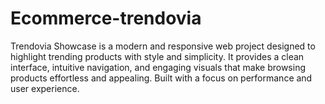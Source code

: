# Ecommerce-trendovia
Trendovia Showcase is a modern and responsive web project designed to highlight trending products with style and simplicity. It provides a clean interface, intuitive navigation, and engaging visuals that make browsing products effortless and appealing. Built with a focus on performance and user experience.
